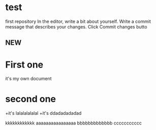 # test
first repository
In the editor, write a bit about yourself.
Write a commit message that describes your changes.
Click Commit changes butto

## NEW

# First one
 it's my own document

# second one
+it's lalalalalalal
+it's ddadadadadad

kkkkkkkkkkkk
aaaaaaaaaaaaaaaa
bbbbbbbbbbbbb
ccccccccccc
